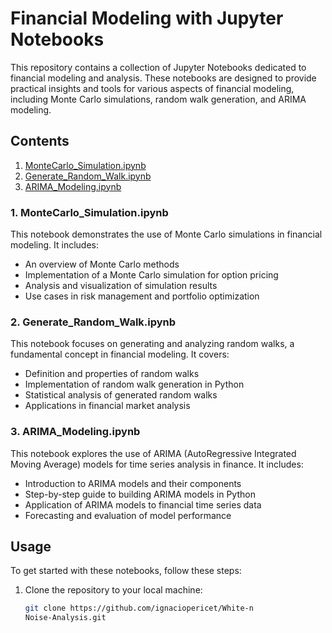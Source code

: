 # Financial Modeling with Jupyter Notebooks

This repository contains a collection of Jupyter Notebooks dedicated to financial modeling and analysis. These notebooks are designed to provide practical insights and tools for various aspects of financial modeling, including Monte Carlo simulations, random walk generation, and ARIMA modeling.

## Contents

1. [MonteCarlo_Simulation.ipynb](./MonteCarlo_Simulation.ipynb)
2. [Generate_Random_Walk.ipynb](./Generate_Random_Walk.ipynb)
3. [ARIMA_Modeling.ipynb](./ARIMA_Modeling.ipynb)

### 1. MonteCarlo_Simulation.ipynb

This notebook demonstrates the use of Monte Carlo simulations in financial modeling. It includes:

- An overview of Monte Carlo methods
- Implementation of a Monte Carlo simulation for option pricing
- Analysis and visualization of simulation results
- Use cases in risk management and portfolio optimization

### 2. Generate_Random_Walk.ipynb

This notebook focuses on generating and analyzing random walks, a fundamental concept in financial modeling. It covers:

- Definition and properties of random walks
- Implementation of random walk generation in Python
- Statistical analysis of generated random walks
- Applications in financial market analysis

### 3. ARIMA_Modeling.ipynb

This notebook explores the use of ARIMA (AutoRegressive Integrated Moving Average) models for time series analysis in finance. It includes:

- Introduction to ARIMA models and their components
- Step-by-step guide to building ARIMA models in Python
- Application of ARIMA models to financial time series data
- Forecasting and evaluation of model performance

## Usage

To get started with these notebooks, follow these steps:

1. Clone the repository to your local machine:
   ```bash
   git clone https://github.com/ignaciopericet/White-n
   Noise-Analysis.git



